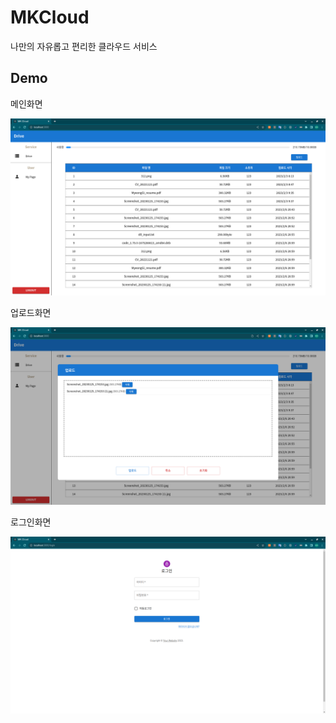 # MKCloud

나만의 자유롭고 편리한 클라우드 서비스

## Demo

메인화면

<img src="./images/main.png" width="600">

업로드화면

<img src="./images/upload.png" width="600">

로그인화면

<img src="./images/login.png" width="600">
